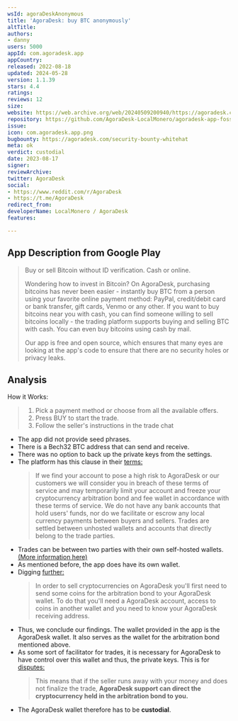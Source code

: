 ```yaml
---
wsId: agoraDeskAnonymous
title: 'AgoraDesk: buy BTC anonymously'
altTitle: 
authors:
- danny
users: 5000
appId: com.agoradesk.app
appCountry: 
released: 2022-08-18
updated: 2024-05-28
version: 1.1.39
stars: 4.4
ratings: 
reviews: 12
size: 
website: https://web.archive.org/web/20240509200940/https://agoradesk.com/
repository: https://github.com/AgoraDesk-LocalMonero/agoradesk-app-foss/releases
issue: 
icon: com.agoradesk.app.png
bugbounty: https://agoradesk.com/security-bounty-whitehat
meta: ok
verdict: custodial
date: 2023-08-17
signer: 
reviewArchive: 
twitter: AgoraDesk
social:
- https://www.reddit.com/r/AgoraDesk
- https://t.me/AgoraDesk
redirect_from: 
developerName: LocalMonero / AgoraDesk
features: 

---
```


## App Description from Google Play

> Buy or sell Bitcoin without ID verification. Cash or online.
>
> Wondering how to invest in Bitcoin? On AgoraDesk, purchasing bitcoins has never been easier - instantly buy BTC from a person using your favorite online payment method: PayPal, credit/debit card or bank transfer, gift cards, Venmo or any other. If you want to buy bitcoins near you with cash, you can find someone willing to sell bitcoins locally - the trading platform supports buying and selling BTC with cash. You can even buy bitcoins using cash by mail.
>
> Our app is free and open source, which ensures that many eyes are looking at the app's code to ensure that there are no security holes or privacy leaks. 

## Analysis 

How it Works:
> 1. Pick a payment method or choose from all the available offers.
> 2. Press BUY to start the trade.
> 3. Follow the seller's instructions in the trade chat

- The app did not provide seed phrases.
- There is a Bech32 BTC address that can send and receive.
- There was no option to back up the private keys from the settings.
- The platform has this clause in their [terms:](https://agoradesk.com/terms)
  > If we find your account to pose a high risk to AgoraDesk or our customers we will consider you in breach of these terms of service and may temporarily limit your account and freeze your cryptocurrency arbitration bond and fee wallet in accordance with these terms of service. We do not have any bank accounts that hold users' funds, nor do we facilitate or escrow any local currency payments between buyers and sellers. Trades are settled between unhosted wallets and accounts that directly belong to the trade parties.
- Trades can be between two parties with their own self-hosted wallets. [(More information here)](https://agoradesk.com/how-to-buy-cryptocurrency)
- As mentioned before, the app does have its own wallet.
- Digging [further:](https://agoradesk.com/faq#how-to-receive)
  > In order to sell cryptocurrencies on AgoraDesk you'll first need to send some coins for the arbitration bond to your AgoraDesk wallet. To do that you'll need a AgoraDesk account, access to coins in another wallet and you need to know your AgoraDesk receiving address.
- Thus, we conclude our findings. The wallet provided in the app is the AgoraDesk wallet. It also serves as the wallet for the arbitration bond mentioned above.
- As some sort of facilitator for trades, it is necessary for AgoraDesk to have control over this wallet and thus, the private keys. This is for [disputes:](https://agoradesk.com/faq#protection)
  > This means that if the seller runs away with your money and does not finalize the trade, **AgoraDesk support can direct the cryptocurrency held in the arbitration bond to you.** 
- The AgoraDesk wallet therefore has to be **custodial**.
